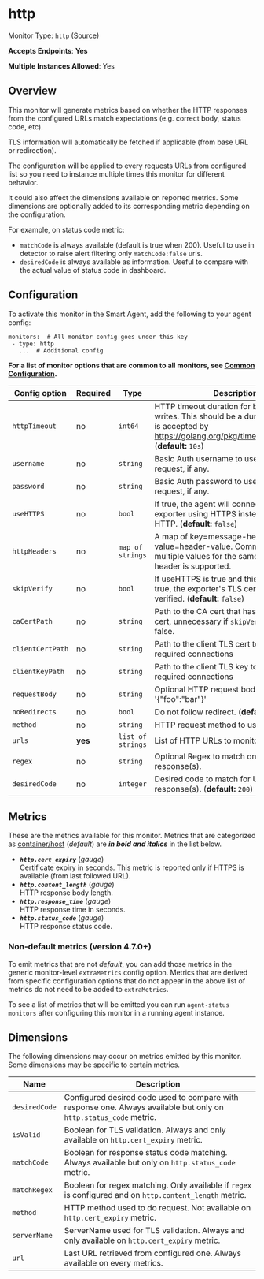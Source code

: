 <!--- GENERATED BY gomplate from scripts/docs/templates/monitor-page.md.tmpl --->

# http

Monitor Type: `http` ([Source](https://github.com/signalfx/signalfx-agent/tree/master/pkg/monitors/http))

**Accepts Endpoints**: **Yes**

**Multiple Instances Allowed**: Yes

## Overview

This monitor will generate metrics based on whether the HTTP responses from the configured URLs match expectations (e.g. correct body, status code, etc).

TLS information will automatically be fetched if applicable (from base URL or redirection).

The configuration will be applied to every requests URLs from configured list
so you need to instance multiple times this monitor for different behavior.

It could also affect the dimensions available on reported metrics.
Some dimensions are optionally added to its corresponding metric depending on the configuration.

For example, on status code metric:
  - `matchCode` is always available (default is true when 200). 
  Useful to use in detector to raise alert filtering only `matchCode:false` urls.
  - `desiredCode` is always available as information.
  Useful to compare with the actual value of status code in dashboard.


## Configuration

To activate this monitor in the Smart Agent, add the following to your
agent config:

```
monitors:  # All monitor config goes under this key
 - type: http
   ...  # Additional config
```

**For a list of monitor options that are common to all monitors, see [Common
Configuration](../monitor-config.md#common-configuration).**


| Config option | Required | Type | Description |
| --- | --- | --- | --- |
| `httpTimeout` | no | `int64` | HTTP timeout duration for both read and writes. This should be a duration string that is accepted by https://golang.org/pkg/time/#ParseDuration (**default:** `10s`) |
| `username` | no | `string` | Basic Auth username to use on each request, if any. |
| `password` | no | `string` | Basic Auth password to use on each request, if any. |
| `useHTTPS` | no | `bool` | If true, the agent will connect to the exporter using HTTPS instead of plain HTTP. (**default:** `false`) |
| `httpHeaders` | no | `map of strings` | A map of key=message-header and value=header-value. Comma separated multiple values for the same message-header is supported. |
| `skipVerify` | no | `bool` | If useHTTPS is true and this option is also true, the exporter's TLS cert will not be verified. (**default:** `false`) |
| `caCertPath` | no | `string` | Path to the CA cert that has signed the TLS cert, unnecessary if `skipVerify` is set to false. |
| `clientCertPath` | no | `string` | Path to the client TLS cert to use for TLS required connections |
| `clientKeyPath` | no | `string` | Path to the client TLS key to use for TLS required connections |
| `requestBody` | no | `string` | Optional HTTP request body as string like '{"foo":"bar"}' |
| `noRedirects` | no | `bool` | Do not follow redirect. (**default:** `false`) |
| `method` | no | `string` | HTTP request method to use. (**default:** `GET`) |
| `urls` | **yes** | `list of strings` | List of HTTP URLs to monitor. |
| `regex` | no | `string` | Optional Regex to match on URL(s) response(s). |
| `desiredCode` | no | `integer` | Desired code to match for URL(s) response(s). (**default:** `200`) |


## Metrics

These are the metrics available for this monitor.
Metrics that are categorized as
[container/host](https://docs.signalfx.com/en/latest/admin-guide/usage.html#about-custom-bundled-and-high-resolution-metrics)
(*default*) are ***in bold and italics*** in the list below.


 - ***`http.cert_expiry`*** (*gauge*)<br>    Certificate expiry in seconds. This metric is reported only if HTTPS is available (from last followed URL).
 - ***`http.content_length`*** (*gauge*)<br>    HTTP response body length.
 - ***`http.response_time`*** (*gauge*)<br>    HTTP response time in seconds.
 - ***`http.status_code`*** (*gauge*)<br>    HTTP response status code.

### Non-default metrics (version 4.7.0+)

To emit metrics that are not _default_, you can add those metrics in the
generic monitor-level `extraMetrics` config option.  Metrics that are derived
from specific configuration options that do not appear in the above list of
metrics do not need to be added to `extraMetrics`.

To see a list of metrics that will be emitted you can run `agent-status
monitors` after configuring this monitor in a running agent instance.

## Dimensions

The following dimensions may occur on metrics emitted by this monitor.  Some
dimensions may be specific to certain metrics.

| Name | Description |
| ---  | ---         |
| `desiredCode` | Configured desired code used to compare with response one.  Always available but only on `http.status_code` metric. |
| `isValid` | Boolean for TLS validation. Always and only available on `http.cert_expiry` metric. |
| `matchCode` | Boolean for response status code matching. Always available but only on `http.status_code` metric. |
| `matchRegex` | Boolean for regex matching. Only available if `regex` is configured and on `http.content_length` metric. |
| `method` | HTTP method used to do request. Not available on `http.cert_expiry` metric. |
| `serverName` | ServerName used for TLS validation. Always and only available on `http.cert_expiry` metric. |
| `url` | Last URL retrieved from configured one. Always available on every metrics. |



